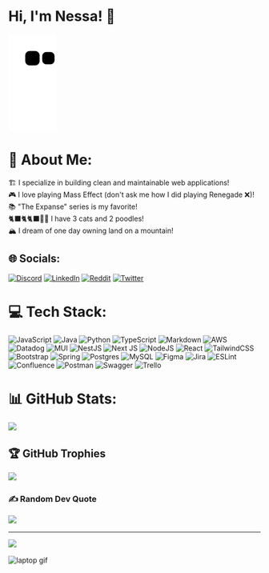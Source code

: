 # Hi, I'm Nessa! 👋

![Snake animation](https://github.com/vanessashultz/vanessashultz/blob/output/github-contribution-grid-snake.svg)

# 💫 About Me:
🏗️ I specialize in building clean and maintainable web applications!<br>🎮 I love playing Mass Effect (don't ask me how I did playing Renegade ❌)!<br>📚 "The Expanse" series is my favorite!<br>🐈‍⬛🐈🐈‍⬛🐩🐩 I have 3 cats and 2 poodles!<br>🏔️ I dream of one day owning land on a mountain!


## 🌐 Socials:
[![Discord](https://img.shields.io/badge/Discord-%237289DA.svg?logo=discord&logoColor=white)](https://discord.gg/nessa_sary) [![LinkedIn](https://img.shields.io/badge/LinkedIn-%230077B5.svg?logo=linkedin&logoColor=white)](https://linkedin.com/in/vanessa-shultz) [![Reddit](https://img.shields.io/badge/Reddit-%23FF4500.svg?logo=Reddit&logoColor=white)](https://reddit.com/user/SE_nessa) [![Twitter](https://img.shields.io/badge/Twitter-%231DA1F2.svg?logo=Twitter&logoColor=white)](https://twitter.com/@Nessa314159) 

# 💻 Tech Stack:
![JavaScript](https://img.shields.io/badge/javascript-%23323330.svg?style=for-the-badge&logo=javascript&logoColor=%23F7DF1E) ![Java](https://img.shields.io/badge/java-%23ED8B00.svg?style=for-the-badge&logo=java&logoColor=white) ![Python](https://img.shields.io/badge/python-3670A0?style=for-the-badge&logo=python&logoColor=ffdd54) ![TypeScript](https://img.shields.io/badge/typescript-%23007ACC.svg?style=for-the-badge&logo=typescript&logoColor=white) ![Markdown](https://img.shields.io/badge/markdown-%23000000.svg?style=for-the-badge&logo=markdown&logoColor=white) ![AWS](https://img.shields.io/badge/AWS-%23FF9900.svg?style=for-the-badge&logo=amazon-aws&logoColor=white) ![Datadog](https://img.shields.io/badge/datadog-%23632CA6.svg?style=for-the-badge&logo=datadog&logoColor=white) ![MUI](https://img.shields.io/badge/MUI-%230081CB.svg?style=for-the-badge&logo=material-ui&logoColor=white) ![NestJS](https://img.shields.io/badge/nestjs-%23E0234E.svg?style=for-the-badge&logo=nestjs&logoColor=white) ![Next JS](https://img.shields.io/badge/Next-black?style=for-the-badge&logo=next.js&logoColor=white) ![NodeJS](https://img.shields.io/badge/node.js-6DA55F?style=for-the-badge&logo=node.js&logoColor=white) ![React](https://img.shields.io/badge/react-%2320232a.svg?style=for-the-badge&logo=react&logoColor=%2361DAFB) ![TailwindCSS](https://img.shields.io/badge/tailwindcss-%2338B2AC.svg?style=for-the-badge&logo=tailwind-css&logoColor=white) ![Bootstrap](https://img.shields.io/badge/bootstrap-%23563D7C.svg?style=for-the-badge&logo=bootstrap&logoColor=white) ![Spring](https://img.shields.io/badge/spring-%236DB33F.svg?style=for-the-badge&logo=spring&logoColor=white) ![Postgres](https://img.shields.io/badge/postgres-%23316192.svg?style=for-the-badge&logo=postgresql&logoColor=white) ![MySQL](https://img.shields.io/badge/mysql-%2300f.svg?style=for-the-badge&logo=mysql&logoColor=white) 	![Figma](https://img.shields.io/badge/figma-%23F24E1E.svg?style=for-the-badge&logo=figma&logoColor=white) ![Jira](https://img.shields.io/badge/jira-%230A0FFF.svg?style=for-the-badge&logo=jira&logoColor=white) ![ESLint](https://img.shields.io/badge/ESLint-4B3263?style=for-the-badge&logo=eslint&logoColor=white) ![Confluence](https://img.shields.io/badge/confluence-%23172BF4.svg?style=for-the-badge&logo=confluence&logoColor=white) ![Postman](https://img.shields.io/badge/Postman-FF6C37?style=for-the-badge&logo=postman&logoColor=white) ![Swagger](https://img.shields.io/badge/-Swagger-%23Clojure?style=for-the-badge&logo=swagger&logoColor=white) ![Trello](https://img.shields.io/badge/Trello-%23026AA7.svg?style=for-the-badge&logo=Trello&logoColor=white)
# 📊 GitHub Stats:
![](https://github-readme-streak-stats.herokuapp.com/?user=vanessashultz&theme=monokai&hide_border=true)<br/>

## 🏆 GitHub Trophies
![](https://github-profile-trophy.vercel.app/?username=vanessashultz&theme=radical&no-frame=true&no-bg=false&margin-w=4)

### ✍️ Random Dev Quote
![](https://quotes-github-readme.vercel.app/api?type=vetical&theme=radical)

---
[![](https://visitcount.itsvg.in/api?id=vanessashultz&icon=3&color=11)](https://visitcount.itsvg.in)


<img align="left" height="180em" alt="laptop gif" src="https://media.giphy.com/media/l44Qqz6gO6JiVV3pu/giphy.gif">
<!-- Proudly created with GPRM ( https://gprm.itsvg.in ) -->
